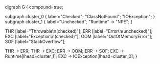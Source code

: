digraph G {
compound=true;

subgraph cluster_0 {
label="Checked";
"ClassNotFound";
"IOException";
}
subgraph cluster_1 {
label="Unchecked";
"Runtime" -> "NPE";
}

THR [label="Throwable\n(checked)"];
ERR [label="Error\n(unchecked)"];
EXC [label="Exception\n(checked)"];
OOM [label="OutOfMemoryError"];
SOF [label="StackOverflow"];

THR -> ERR;
THR -> EXC;
ERR -> OOM;
ERR -> SOF;
EXC -> Runtime[lhead=cluster_1];
EXC -> IOException[lhead=cluster_0];
}